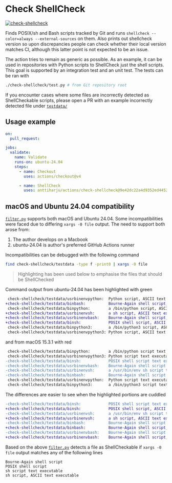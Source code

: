 # Check ShellCheck

[![check-shellcheck](https://github.com/anttiharju/actions/actions/workflows/check-shellcheck.yml/badge.svg)](https://github.com/anttiharju/actions/actions/workflows/check-shellcheck.yml)

Finds POSIX/sh and Bash scripts tracked by Git and runs `shellcheck --color=always --external-sources` on them. Also prints out shellcheck version so upon discrepancies people can check whether their local version matches CI, although this latter point is not expected to be an issue.

The action tries to remain as generic as possible. As an example, it can be used in repositories with Python scripts to ShellCheck just the shell scripts. This goal is supported by an integration test and an unit test. The tests can be ran with

```sh
./check-shellcheck/test.py # from Git repository root
```

If you encounter cases where some files are incorrectly detected as ShellCheckable scripts, please open a PR with an example incorrectly detected file under [`testdata/`](./testdata/)

## Usage example

```yml
on:
  pull_request:

jobs:
  validate:
    name: Validate
    runs-on: ubuntu-24.04
    steps:
      - name: Checkout
        uses: actions/checkout@v4

      - name: ShellCheck
        uses: anttiharju/actions/check-shellcheck@9e42dc22a4d9352ed4452b3a1c259bc4bdc17778
```

## macOS and Ubuntu 24.04 compatibility

[`filter.py`](./filter.py) supports both macOS and Ubuntu 24.04. Some incompatibilities were faced due to differing `xargs -0 file` output. The need to support both arose from:

1. The author develops on a Macbook
2. ubuntu-24.04 is author's preferred GitHub Actions runner

Incompatibilities can be debugged with the following command

```sh
find check-shellcheck/testdata -type f -print0 | xargs -0 file
```

> Highlighting has been used below to emphasise the files that should be ShellChecked

Command output from ubuntu-24.04 has been highlighted with green

```diff
 check-shellcheck/testdata/usrbinenvpython:  Python script, ASCII text executable
+check-shellcheck/testdata/binbash:          Bourne-Again shell script, ASCII text executable
 check-shellcheck/testdata/binpython:        a /bin/python script, ASCII text executable
+check-shellcheck/testdata/usrbinenvsh:      a sh script, ASCII text executable
+check-shellcheck/testdata/usrbinenvbash:    Bourne-Again shell script, ASCII text executable
+check-shellcheck/testdata/binsh:            POSIX shell script, ASCII text executable
 check-shellcheck/testdata/binpython3:       a /bin/python3 script, ASCII text executable
 check-shellcheck/testdata/usrbinenvpython3: Python script, ASCII text executable
```

and from macOS 15.3.1 with red

```diff
 check-shellcheck/testdata/binpython:        a /bin/python script text executable, ASCII text
 check-shellcheck/testdata/usrbinenvpython3: Python script text executable, ASCII text
-check-shellcheck/testdata/binsh:            POSIX shell script text executable, ASCII text
-check-shellcheck/testdata/usrbinenvbash:    Bourne-Again shell script text executable, ASCII text
-check-shellcheck/testdata/usrbinenvsh:      a /usr/bin/env sh script text executable, ASCII text
-check-shellcheck/testdata/binbash:          Bourne-Again shell script text executable, ASCII text
 check-shellcheck/testdata/usrbinenvpython:  Python script text executable, ASCII text
 check-shellcheck/testdata/binpython3:       a /bin/python3 script text executable, ASCII text
```

The differences are easier to see when the highlighted portions are cuddled

```diff
-check-shellcheck/testdata/binsh:            POSIX shell script text executable, ASCII text
+check-shellcheck/testdata/binsh:            POSIX shell script, ASCII text executable
-check-shellcheck/testdata/usrbinenvsh:      a /usr/bin/env sh script text executable, ASCII text
+check-shellcheck/testdata/usrbinenvsh:      a sh script, ASCII text executable
-check-shellcheck/testdata/binbash:          Bourne-Again shell script text executable, ASCII text
+check-shellcheck/testdata/binbash:          Bourne-Again shell script, ASCII text executable
-check-shellcheck/testdata/usrbinenvbash:    Bourne-Again shell script text executable, ASCII text
+check-shellcheck/testdata/usrbinenvbash:    Bourne-Again shell script, ASCII text executable
```

Based on the above [`filter.py`](./filter.py) detects a file as ShellCheckable if `xargs -0 file` output matches any of the following lines

```
Bourne-Again shell script
POSIX shell script
sh script text executable
sh script, ASCII text executable
```
